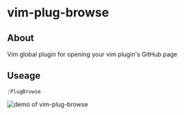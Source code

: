 # vim-plug-browse

## About

Vim global plugin for opening your vim plugin's GitHub page

## Useage

```vim
:PlugBrowse
```

![demo of vim-plug-browse](demo.gif "demo of vim-plug-browse")

